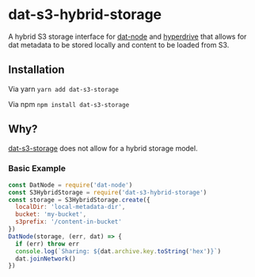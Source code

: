 # dat-s3-hybrid-storage

A hybrid S3 storage interface for [dat-node](https://github.com/datproject/dat-node) and [hyperdrive](https://github.com/mafintosh/hyperdrive)
that allows for dat metadata to be stored locally and content to be loaded from S3.

## Installation
Via yarn `yarn add dat-s3-storage`

Via npm `npm install dat-s3-storage`

## Why?

[dat-s3-storage](https://github.com/e-e-e/dat-s3-storage) does not allow for a hybrid storage model.

### Basic Example

```js
const DatNode = require('dat-node')
const S3HybridStorage = require('dat-s3-hybrid-storage')
const storage = S3HybridStorage.create({
  localDir: 'local-metadata-dir',
  bucket: 'my-bucket',
  s3prefix: '/content-in-bucket'
})
DatNode(storage, (err, dat) => {
  if (err) throw err
  console.log(`Sharing: ${dat.archive.key.toString('hex')}`)
  dat.joinNetwork()
})
```
